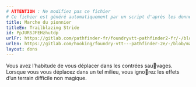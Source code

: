 ```yaml
---
# ATTENTION : Ne modifiez pas ce fichier
# Ce fichier est généré automatiquement par un script d'après les données du module Foundry VTT officiel et de sa traduction
title: Marche du pionnier
titleEn: Trailblazing Stride
id: PpJURSJFEHzhutdp
urlFr: https://gitlab.com/pathfinder-fr/foundryvtt-pathfinder2-fr/-/blob/master/data/feats/PpJURSJFEHzhutdp.htm
urlEn: https://gitlab.com/hooking/foundry-vtt---pathfinder-2e/-/blob/master/packs/data/feats.db/trailblazing-stride.json
layout: dons
---
```

Vous avez l’habitude de vous déplacer dans les contrées sauvages. Lorsque vous vous déplacez dans un tel milieu, vous ignorez les effets d’un terrain difficile non magique.
